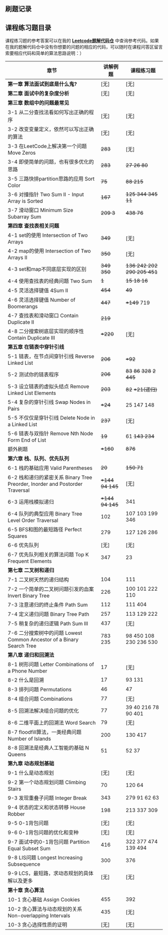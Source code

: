 ## 刷题记录



## 课程练习题目录

课程练习题的参考答案可以在我的 [**Leetcode题解代码仓**](https://github.com/liuyubobobo/Play-Leetcode) 中查询参考代码。如果在我的题解代码仓中没有你想要的问题的相应的代码，可以随时在课程问答区留言索要相应代码和简单的算法思路说明：）

| 章节                                                         | 讲解例题 | 课程练习题              |
| ------------------------------------------------------------ | ---------- | ----------------------- |
| **第一章 算法面试到底是什么鬼?**                             | [无]       | [无]                    |
| **第二章 面试中的复杂度分析**                                | [无]       | [无]                    |
| **第三章 数组中的问题最常见**                                |            |                         |
| 3-1 从二分查找法看如何写出正确的程序                        | [无]       | [无]                    |
| 3-2 改变变量定义，依然可以写出正确的算法                     | [无]       | [无]                    |
| 3-3 在LeetCode上解决第一个问题 Move Zeros                    | ~~283~~        | [无]                    |
| 3-4 即使简单的问题，也有很多优化的思路                       | ~~283~~        | ~~27 26 80~~                |
| 3-5 三路快排partition思路的应用 Sort Color                   | ~~75~~         | ~~88 215~~                  |
| 3-6 对撞指针 Two Sum II - Input Array is Sorted              | ~~167~~        | ~~125 344 345 11~~          |
| 3-7 滑动窗口 Minimum Size Subarray Sum                       | ~~209 3~~      | ~~438 76~~                  |
| **第四章 查找表相关问题**                                    |            |                         |
| 4-1 set的使用 Intersection of Two Arrays                     | ~~349~~        | [无]                    |
| 4-2 map的使用 Intersection of Two Arrays II                  | ~~350~~        | [无]                    |
| 4-3 set和map不同底层实现的区别                               | ~~349 350~~    | ~~136 242 202 290 205 451~~ |
| 4-4 使用查找表的经典问题 Two Sum                             | ~~1~~          | ~~15 18 16~~                |
| 4-5 灵活选择键值 4Sum II                                     | ~~454~~        | ~~49~~                      |
| 4-6 灵活选择键值 Number of Boomerangs                        | ~~447~~        | ~~*149~~ 719                 |
| 4-7 查找表和滑动窗口 Contain Duplicate II                    | ~~219~~       |                         |
| 4-8 二分搜索树底层实现的顺序性 Contain Duplicate III         | ~~*220~~        | [无]                    |
| **第五章 在链表中穿针引线**                                  |            |                         |
| 5-1 链表，在节点间穿针引线 Reverse Linked List               | ~~206~~      | ~~*92~~                      |
| 5-2 测试你的链表程序                                         | ~~206~~        | ~~83~~ ~~86~~ ~~328~~ ~~2 445~~ |
| 5-3 设立链表的虚拟头结点 Remove Linked List Elements         | ~~203~~    | ~~82~~ ~~*21(递归)~~     |
| 5-4 复杂的穿针引线 Swap Nodes in Pairs                       | ~~*24~~    | 25 147 148              |
| 5-5 不仅仅是穿针引线 Delete Node in a Linked List            | ~~237~~  | [无]                    |
| 5-6 链表与双指针 Remove Nth Node Form End of List            | ~~19~~     | 61 ~~143 234~~        |
| 额外刷题            | ~~*160~~ | ~~876~~ |
| **第六章 栈、队列、优先队列**                                |            |                         |
| 6-1 栈的基础应用 Valid Parentheses                           | ~~20~~     | ~~150 71~~              |
| 6-2 栈和递归的紧密关系 Binary Tree Preorder, Inorder and Postorder Traversal | ~~*144 94 145~~ | [无]                    |
| 6-3 运用栈模拟递归                                           | ~~*144 94 145~~ | 341                     |
| 6-4 队列的典型应用 Binary Tree Level Order Traversal         | 102        | 107 103 199 346         |
| 6-5 BFS和图的最短路径 Perfect Squares                        | 279        | 127 126 286             |
| 6-6 优先队列                                                 | [无]       | [无]                    |
| 6-7 优先队列相关的算法问题 Top K Frequent Elements           | 347        | 23                      |
| **第七章 二叉树和递归**                                      |            |                         |
| 7-1 二叉树天然的递归结构                                     | 104        | 111                     |
| 7-2 一个简单的二叉树问题引发的血案 Invert Binary Tree        | 226        | 100 101 222 110         |
| 7-3 注意递归的终止条件 Path Sum                              | 112        | 111 404                 |
| 7-4 定义递归问题 Binary Tree Path                            | 257        | 113 129 222             |
| 7-5 稍复杂的递归逻辑 Path Sum III                            | 437        | [无]                    |
| 7-6 二分搜索树中的问题 Lowest Common Ancestor of a Binary Search Tree | 783 235    | 98 450 108 230 236 530  |
| **第八章 递归和回溯法**                                      |            |                         |
| 8-1 树形问题 Letter Combinations of a Phone Number           | 17         | [无]                    |
| 8-2 什么是回溯                                               | 17         | 93 131                  |
| 8-3 排列问题 Permutations                                    | 46         | 47                      |
| 8-4 组合问题 Combinations                                    | 77         | [无]                    |
| 8-5 回溯法解决组合问题的优化                                 | 77         | 39 40 216 78 90 401     |
| 8-6 二维平面上的回溯法 Word Search                           | 79         | [无]                    |
| 8-7 floodfill算法，一类经典问题 Number of Islands            | 200        | 130 417                 |
| 8-8 回溯法是经典人工智能的基础 N Queens                      | 51         | 52 37                   |
| **第九章 动态规划基础**                                      |            |                         |
| 9-1 什么是动态规划                                           | [无]       | [无]                    |
| 9-2 第一个动态规划问题 Climbing Stairs                       | 70         | 120 64                  |
| 9-3 发现重叠子问题 Integer Break                             | 343        | 279 91 62 63            |
| 9-4 状态的定义和状态转移 House Robber                        | 198        | 213 337 309             |
| 9-5 0-1背包问题                                              | [无]       | [无]                    |
| 9-6 0-1背包问题的优化和变种                                  | [无]       | [无]                    |
| 9-7 面试中的0-1背包问题 Partition Equal Subset Sum           | 416        | 322 377 474 139 494     |
| 9-8 LIS问题 Longest Increasing Subsequence                   | 300        | 376                     |
| 9-9 LCS，最短路，求动态规划的具体解以及更多                  | [无]       | [无]                    |
| **第十章 贪心算法**                                          |            |                         |
| 10-1 贪心基础 Assign Cookies                                 | 455        | 392                     |
| 10-2 贪心算法与动态规划的关系 Non-overlapping Intervals      | 435        | [无]                    |
| 10-3 贪心选择性质的证明                                      | [无]       | [无]                    |

